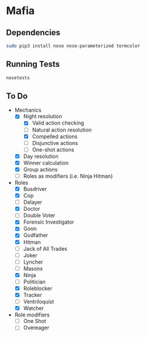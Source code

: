 # Mafia

## Dependencies

```sh
sudo pip3 install nose nose-parameterized termcolor
```

## Running Tests

```sh
nosetests
```

## To Do

- Mechanics
  - [x] Night resolution
    - [x] Valid action checking
    - [ ] Natural action resolution
    - [x] Compelled actions
    - [ ] Disjunctive actions
    - [ ] One-shot actions
  - [x] Day resolution
  - [x] Winner calculation
  - [x] Group actions
  - [ ] Roles as modifiers (i.e. Ninja Hitman)
- Roles
  - [x] Busdriver
  - [x] Cop
  - [ ] Delayer
  - [x] Doctor
  - [ ] Double Voter
  - [x] Forensic Investigator
  - [x] Goon
  - [x] Godfather
  - [x] Hitman
  - [ ] Jack of All Trades
  - [ ] Joker
  - [ ] Lyncher
  - [ ] Masons
  - [x] Ninja
  - [ ] Politician
  - [x] Roleblocker
  - [x] Tracker
  - [ ] Ventriloquist
  - [x] Watcher
- Role modifiers
  - [ ] One Shot
  - [ ] Overeager
